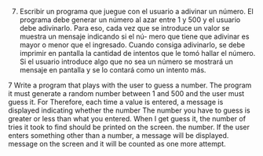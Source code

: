 7. Escribir un programa que juegue con el usuario a adivinar un número. El programa
debe generar un número al azar entre 1 y 500 y el usuario debe adivinarlo. Para
eso, cada vez que se introduce un valor se muestra un mensaje indicando si el nú-
mero que tiene que adivinar es mayor o menor que el ingresado. Cuando consiga
adivinarlo, se debe imprimir en pantalla la cantidad de intentos que le tomó hallar
el número. Si el usuario introduce algo que no sea un número se mostrará un
mensaje en pantalla y se lo contará como un intento más.

7 Write a program that plays with the user to guess a number. The program
it must generate a random number between 1 and 500 and the user must guess it. For
Therefore, each time a value is entered, a message is displayed indicating whether the number
The number you have to guess is greater or less than what you entered. When I get
guess it, the number of tries it took to find should be printed on the screen.
the number. If the user enters something other than a number, a message will be displayed.
message on the screen and it will be counted as one more attempt.
